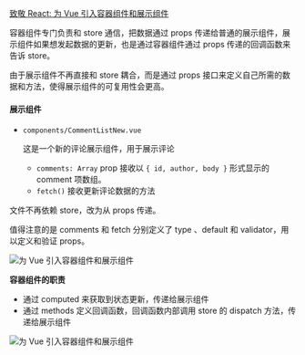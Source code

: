 [致敬 React: 为 Vue 引入容器组件和展示组件](https://juejin.im/post/6844903601211604999#heading-3)

容器组件专门负责和 store 通信，把数据通过 props 传递给普通的展示组件，展示组件如果想发起数据的更新，也是通过容器组件通过 props 传递的回调函数来告诉 store。

由于展示组件不再直接和 store 耦合，而是通过 props 接口来定义自己所需的数据和方法，使得展示组件的可复用性会更高。



#### 展示组件

- `components/CommentListNew.vue`

   这是一个新的评论展示组件，用于展示评论

  - `comments: Array` prop 接收以 `{ id, author, body }` 形式显示的 comment 项数组。
  - `fetch()` 接收更新评论数据的方法

文件不再依赖 store，改为从 props 传递。

值得注意的是 comments 和 fetch 分别定义了 type 、default 和 validator，用以定义和验证 props。

![为 Vue 引入容器组件和展示组件](https://user-gold-cdn.xitu.io/2018/5/3/163247803c0c257b?imageView2/0/w/1280/h/960/format/webp/ignore-error/1) 

**容器组件的职责**

- 通过 computed 来获取到状态更新，传递给展示组件
- 通过 methods 定义回调函数，回调函数内部调用 store 的 dispatch 方法，传递给展示组件

![为 Vue 引入容器组件和展示组件](https://user-gold-cdn.xitu.io/2018/5/3/16324781498ee9e1?imageView2/0/w/1280/h/960/format/webp/ignore-error/1)